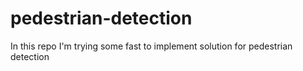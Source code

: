 # pedestrian-detection
In this repo I'm trying some fast to implement solution for pedestrian detection
